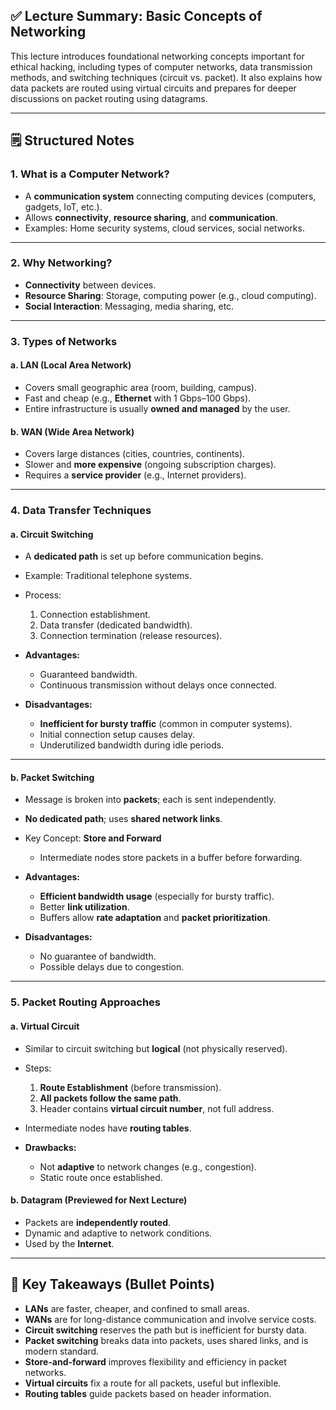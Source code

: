 ## ✅ **Lecture Summary: Basic Concepts of Networking**

This lecture introduces foundational networking concepts important for ethical hacking, including types of computer networks, data transmission methods, and switching techniques (circuit vs. packet). It also explains how data packets are routed using virtual circuits and prepares for deeper discussions on packet routing using datagrams.

---

## 🗒️ **Structured Notes**

### 1. **What is a Computer Network?**

- A **communication system** connecting computing devices (computers, gadgets, IoT, etc.).
- Allows **connectivity**, **resource sharing**, and **communication**.
- Examples: Home security systems, cloud services, social networks.

---

### 2. **Why Networking?**

- **Connectivity** between devices.
- **Resource Sharing**: Storage, computing power (e.g., cloud computing).
- **Social Interaction**: Messaging, media sharing, etc.

---

### 3. **Types of Networks**

#### a. **LAN (Local Area Network)**

- Covers small geographic area (room, building, campus).
- Fast and cheap (e.g., **Ethernet** with 1 Gbps–100 Gbps).
- Entire infrastructure is usually **owned and managed** by the user.

#### b. **WAN (Wide Area Network)**

- Covers large distances (cities, countries, continents).
- Slower and **more expensive** (ongoing subscription charges).
- Requires a **service provider** (e.g., Internet providers).

---

### 4. **Data Transfer Techniques**

#### a. **Circuit Switching**

- A **dedicated path** is set up before communication begins.
- Example: Traditional telephone systems.
- Process:
    
    1. Connection establishment.
    2. Data transfer (dedicated bandwidth).
    3. Connection termination (release resources).
    
- **Advantages:**
    
    - Guaranteed bandwidth.
    - Continuous transmission without delays once connected.
- **Disadvantages:**
    
    - **Inefficient for bursty traffic** (common in computer systems).
    - Initial connection setup causes delay.
    - Underutilized bandwidth during idle periods.

---

#### b. **Packet Switching**

- Message is broken into **packets**; each is sent independently.
- **No dedicated path**; uses **shared network links**.
- Key Concept: **Store and Forward**
    
    - Intermediate nodes store packets in a buffer before forwarding.
    

- **Advantages:**
    
    - **Efficient bandwidth usage** (especially for bursty traffic).
    - Better **link utilization**.
    - Buffers allow **rate adaptation** and **packet prioritization**.
- **Disadvantages:**
    
    - No guarantee of bandwidth.
    - Possible delays due to congestion.

---

### 5. **Packet Routing Approaches**

#### a. **Virtual Circuit**

- Similar to circuit switching but **logical** (not physically reserved).
    
- Steps:
    
    1. **Route Establishment** (before transmission).
    2. **All packets follow the same path**.
    3. Header contains **virtual circuit number**, not full address.
- Intermediate nodes have **routing tables**.
    
- **Drawbacks:**
    
    - Not **adaptive** to network changes (e.g., congestion).
    - Static route once established.

#### b. **Datagram** (Previewed for Next Lecture)

- Packets are **independently routed**.
- Dynamic and adaptive to network conditions.
- Used by the **Internet**.

---

## 📌 Key Takeaways (Bullet Points)

- **LANs** are faster, cheaper, and confined to small areas.
- **WANs** are for long-distance communication and involve service costs.
- **Circuit switching** reserves the path but is inefficient for bursty data.
- **Packet switching** breaks data into packets, uses shared links, and is modern standard.
- **Store-and-forward** improves flexibility and efficiency in packet networks.
- **Virtual circuits** fix a route for all packets, useful but inflexible.
- **Routing tables** guide packets based on header information.